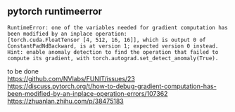 pytorch runtimeerror
---

```
RuntimeError: one of the variables needed for gradient computation has been modified by an inplace operation: 
[torch.cuda.FloatTensor [4, 512, 16, 16]], which is output 0 of ConstantPadNdBackward, is at version 1; expected version 0 instead. 
Hint: enable anomaly detection to find the operation that failed to compute its gradient, with torch.autograd.set_detect_anomaly(True). 
```  

to be done  
https://github.com/NVlabs/FUNIT/issues/23  
https://discuss.pytorch.org/t/how-to-debug-gradient-computation-has-been-modified-by-an-inplace-operation-errors/107362  
https://zhuanlan.zhihu.com/p/38475183

